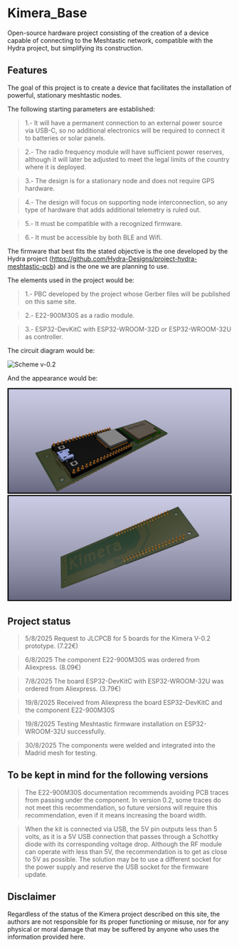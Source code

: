 # Kimera_Base
Open-source hardware project consisting of the creation of a device capable of connecting to the Meshtastic network, compatible with the Hydra project, but simplifying its construction.

## Features

The goal of this project is to create a device that facilitates the installation of powerful, stationary meshtastic nodes.

The following starting parameters are established:

> 1.- It will have a permanent connection to an external power source via USB-C, so no additional electronics will be required to connect it to batteries or solar panels.

> 2.- The radio frequency module will have sufficient power reserves, although it will later be adjusted to meet the legal limits of the country where it is deployed.

> 3.- The design is for a stationary node and does not require GPS hardware.

> 4.- The design will focus on supporting node interconnection, so any type of hardware that adds additional telemetry is ruled out.

> 5.- It must be compatible with a recognized firmware.

> 6.- It must be accessible by both BLE and Wifi.

The firmware that best fits the stated objective is the one developed by the Hydra project (https://github.com/Hydra-Designs/project-hydra-meshtastic-pcb) and is the one we are planning to use.

The elements used in the project would be:

> 1.- PBC developed by the project whose Gerber files will be published on this same site.

> 2.- E22-900M30S as a radio module.

> 3.- ESP32-DevKitC with ESP32-WROOM-32D or ESP32-WROOM-32U as controller.

The circuit diagram would be:


![Scheme v-0.2](https://github.com/TheClanLabs/TheClanKimera/KimeraBase/KimeraBaseV-0.2/blob/main/Scheme_Kimera_V-0.2.png)

And the appearance would be:

![3D-Top](https://github.com/TheClanLabs/Kimera_Base/blob/main/Kimera_1.png)
![3d-Bak](https://github.com/TheClanLabs/Kimera_Base/blob/main/Kimera_2.png)

## Project status

> 5/8/2025 Request to JLCPCB for 5 boards for the Kimera V-0.2 prototype. (7.22€)

> 6/8/2025 The component E22-900M30S was ordered from Aliexpress. (8.09€)

> 7/8/2025 The board ESP32-DevKitC with ESP32-WROOM-32U was ordered from Aliexpress. (3.79€)

> 19/8/2025 Received from Aliexpress the board ESP32-DevKitC and the component E22-900M30S

> 19/8/2025 Testing Meshtastic firmware installation on ESP32-WROOM-32U successfully.

> 30/8/2025 The components were welded and integrated into the Madrid mesh for testing.

## To be kept in mind for the following versions

> The E22-900M30S documentation recommends avoiding PCB traces from passing under the component. In version 0.2, some traces do not meet this recommendation, so future versions will require this recommendation, even if it means increasing the board width.

> When the kit is connected via USB, the 5V pin outputs less than 5 volts, as it is a 5V USB connection that passes through a Schottky diode with its corresponding voltage drop. Although the RF module can operate with less than 5V, the recommendation is to get as close to 5V as possible. The solution may be to use a different socket for the power supply and reserve the USB socket for the firmware update.

## Disclaimer

Regardless of the status of the Kimera project described on this site, the authors are not responsible for its proper functioning or misuse, nor for any physical or moral damage that may be suffered by anyone who uses the information provided here.

